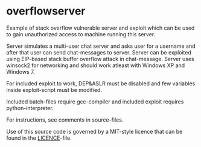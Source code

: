 overflowserver
==============

Example of stack overflow vulnerable server and exploit which can be used to gain unauthorized access to machine running this server.

Server simulates a multi-user chat server and asks user for a username and after that user can send chat-messages to server.
Server can be exploited using EIP-based stack buffer overflow attack in chat-message.
Server uses winsock2 for networking and should work atleast with Windows XP and Windows 7. 

For included exploit to work, DEP&ASLR must be disabled and few variables inside exploit-script must be modified.

Included batch-files require gcc-compiler and included exploit requires python-interpreter.

For instructions, see comments in source-files.

Use of this source code is governed by a MIT-style licence that can be found in the [LICENCE](https://raw.githubusercontent.com/putsi/overflowserver/master/LICENSE)-file.
